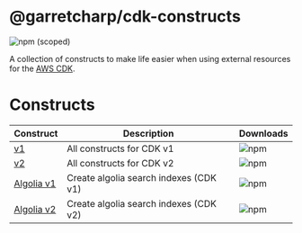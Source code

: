 # @garretcharp/cdk-constructs

![npm (scoped)](https://img.shields.io/npm/v/@garretcharp/cdk-constructs-algolia?color=green&style=for-the-badge)

A collection of constructs to make life easier when using external resources for the [AWS CDK](https://github.com/awslabs/aws-cdk).

# Constructs

| Construct | Description | Downloads |
| --------- | ----------- | --------- |
| [v1](/packages/cdk-constructs) | All constructs for CDK v1 | ![npm](https://img.shields.io/npm/dm/@garretcharp/cdk-constructs?color=blue&logo=Amazon%20AWS&style=for-the-badge) |
| [v2](/packages/cdk-constructs-v2) | All constructs for CDK v2 | ![npm](https://img.shields.io/npm/dm/@garretcharp/cdk-constructs-v2?color=blue&logo=Amazon%20AWS&style=for-the-badge) |
| [Algolia v1](/packages/algolia) | Create algolia search indexes (CDK v1) | ![npm](https://img.shields.io/npm/dm/@garretcharp/cdk-constructs-algolia?color=blue&logo=Algolia&style=for-the-badge) |
| [Algolia v2](/packages/algolia-v2) | Create algolia search indexes (CDK v2) | ![npm](https://img.shields.io/npm/dm/@garretcharp/cdk-constructs-algolia-v2?color=blue&logo=Algolia&style=for-the-badge) |
